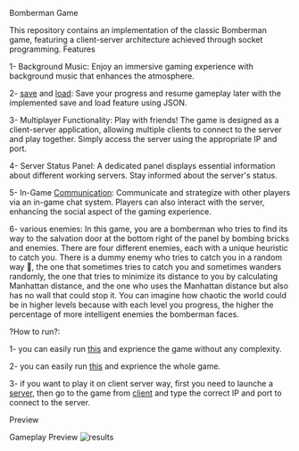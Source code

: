 Bomberman Game

This repository contains an implementation of the classic Bomberman game, featuring a client-server architecture achieved through socket programming.
Features


1- Background Music:
    Enjoy an immersive gaming experience with background music that enhances the atmosphere.

2- [save](https://github.com/pm78p/bomberman-game/blob/main/src/SaveFrame.java) and [load](https://github.com/pm78p/bomberman-game/blob/main/src/LoadFrame.java):
    Save your progress and resume gameplay later with the implemented save and load feature using JSON.

3- Multiplayer Functionality:
    Play with friends! The game is designed as a client-server application, allowing multiple clients to connect to the server and play together. Simply access the server using the appropriate IP and port.

4- Server Status Panel:
    A dedicated panel displays essential information about different working servers. Stay informed about the server's status.

5- In-Game [Communication](https://github.com/pm78p/bomberman-game/blob/main/src/ChatFrame.java):
    Communicate and strategize with other players via an in-game chat system. Players can also interact with the server, enhancing the social aspect of the gaming experience.

6- various enemies:
In this game, you are a bomberman who tries to find its way to the salvation door at the bottom right of the panel by bombing bricks and enemies. There are four different enemies, each with a unique heuristic to catch you. There is a dummy enemy who tries to catch you in a random way 🤔, the one that sometimes tries to catch you and sometimes wanders randomly, the one that tries to minimize its distance to you by calculating Manhattan distance, and the one who uses the Manhattan distance but also has no wall that could stop it. You can imagine how chaotic the world could be in higher levels because with each level you progress, the higher the percentage of more intelligent enemies the bomberman faces.

?How to run?:

1- you can easily run [this](https://github.com/pm78p/bomberman-game/blob/main/src/BoardPSingle.java) and exprience the game without any complexity.
    
2- you can easily run [this](https://github.com/pm78p/bomberman-game/blob/main/src/BoardPClient.java) and exprience the whole game.
    
3- if you want to play it on client server way, first you need to launche a [server](https://github.com/pm78p/bomberman-game/blob/main/src/BoardPServer.java), then go to the game from [client](https://github.com/pm78p/bomberman-game/blob/main/src/BoardPClient.java) and type the correct IP and port to connect to the server.

Preview

Gameplay Preview
![results](https://github.com/pm78p/bomberman-game/blob/main/src/Media5gif.gif)
